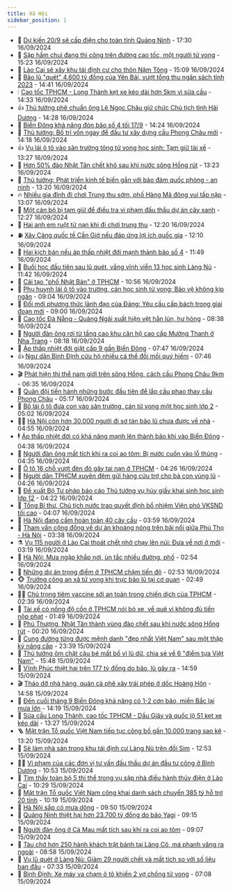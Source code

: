 ```yaml
---
title: Xã Hội
sidebar_position: 1
---
```


<!-- dantri-xa-hoi:START -->
- 🫣 [Dự kiến 20/9 sẽ cấp điện cho toàn tỉnh Quảng Ninh](https://dantri.com.vn/xa-hoi/du-kien-209-se-cap-dien-cho-toan-tinh-quang-ninh-20240916210034107.htm) - 17:30 16/09/2024
- 💼 [Sập hầm chui đang thi công trên đường cao tốc, một người tử vong](https://dantri.com.vn/xa-hoi/sap-ham-chui-dang-thi-cong-tren-duong-cao-toc-mot-nguoi-tu-vong-20240916213114505.htm) - 15:23 16/09/2024
- 🎊 [Lào Cai sẽ xây khu tái định cư cho thôn Nậm Tông](https://dantri.com.vn/xa-hoi/lao-cai-se-xay-khu-tai-dinh-cu-cho-thon-nam-tong-20240916181700019.htm) - 15:09 16/09/2024
- 🙉 [Bão lũ &quot;quét&quot; 4.600 tỷ đồng của Yên Bái, vượt tổng thu ngân sách tỉnh 2023](https://dantri.com.vn/xa-hoi/bao-lu-quet-4600-ty-dong-cua-yen-bai-vuot-tong-thu-ngan-sach-tinh-2023-20240916183815231.htm) - 14:41 16/09/2024
- 🕯 [Cao tốc TPHCM - Long Thành kẹt xe kéo dài hơn 5km vì sửa cầu](https://dantri.com.vn/xa-hoi/cao-toc-tphcm-long-thanh-ket-xe-keo-dai-hon-5km-vi-sua-cau-20240916192436722.htm) - 14:33 16/09/2024
- 👍 [Thủ tướng phê chuẩn ông Lê Ngọc Châu giữ chức Chủ tịch tỉnh Hải Dương](https://dantri.com.vn/xa-hoi/thu-tuong-phe-chuan-ong-le-ngoc-chau-giu-chuc-chu-tich-tinh-hai-duong-20240916211546516.htm) - 14:28 16/09/2024
- 🤖 [Biển Đông khả năng đón bão số 4 tối 17/9](https://dantri.com.vn/xa-hoi/bien-dong-kha-nang-don-bao-so-4-toi-179-20240916210229555.htm) - 14:24 16/09/2024
- 🙉 [Thủ tướng: Bố trí vốn ngay để đầu tư xây dựng cầu Phong Châu mới](https://dantri.com.vn/xa-hoi/thu-tuong-bo-tri-von-ngay-de-dau-tu-xay-dung-cau-phong-chau-moi-20240916211012002.htm) - 14:18 16/09/2024
- 👍 [Vụ lái ô tô vào sân trường tông tử vong học sinh: Tạm giữ tài xế](https://dantri.com.vn/phap-luat/vu-lai-o-to-vao-san-truong-tong-tu-vong-hoc-sinh-tam-giu-tai-xe-20240916195843031.htm) - 13:27 16/09/2024
- 🗽 [Hơn 50% đào Nhật Tân chết khô sau khi nước sông Hồng rút](https://dantri.com.vn/xa-hoi/hon-50-dao-nhat-tan-chet-kho-sau-khi-nuoc-song-hong-rut-20240916200551171.htm) - 13:23 16/09/2024
- 🗽 [Thủ tướng: Phát triển kinh tế biển gắn với bảo đảm quốc phòng - an ninh](https://dantri.com.vn/xa-hoi/thu-tuong-phat-trien-kinh-te-bien-gan-voi-bao-dam-quoc-phong-an-ninh-20240916195054935.htm) - 13:20 16/09/2024
- 🔥 [Nhiều gia đình đi chơi Trung thu sớm, phố Hàng Mã đông vui tấp nập](https://dantri.com.vn/xa-hoi/nhieu-gia-dinh-di-choi-trung-thu-som-pho-hang-ma-dong-vui-tap-nap-20240916200610028.htm) - 13:07 16/09/2024
- 🦒 [Một cán bộ bị tạm giữ để điều tra vi phạm đấu thầu dự án cây xanh](https://dantri.com.vn/xa-hoi/mot-can-bo-bi-tam-giu-de-dieu-tra-vi-pham-dau-thau-du-an-cay-xanh-20240916184211062.htm) - 12:27 16/09/2024
- 🧐 [Hai anh em ruột tử nạn khi đi chơi trung thu](https://dantri.com.vn/xa-hoi/hai-anh-em-ruot-tu-nan-khi-di-choi-trung-thu-20240916163544531.htm) - 12:20 16/09/2024
- ⛽️ [Xây Cảng quốc tế Cần Giờ nếu đáp ứng lợi ích quốc gia](https://dantri.com.vn/xa-hoi/xay-cang-quoc-te-can-gio-neu-dap-ung-loi-ich-quoc-gia-20240916182952427.htm) - 12:10 16/09/2024
- 🚀 [Hai kịch bản nếu áp thấp nhiệt đới mạnh thành bão số 4](https://dantri.com.vn/xa-hoi/hai-kich-ban-neu-ap-thap-nhiet-doi-manh-thanh-bao-so-4-20240916180412485.htm) - 11:49 16/09/2024
- 🦒 [Buổi học đầu tiên sau lũ quét, vắng vĩnh viễn 13 học sinh Làng Nủ](https://dantri.com.vn/xa-hoi/buoi-hoc-dau-tien-sau-lu-quet-vang-vinh-vien-13-hoc-sinh-lang-nu-20240916163419927.htm) - 11:42 16/09/2024
- 🦅 [Cải tạo &quot;phố Nhật Bản&quot; ở TPHCM](https://dantri.com.vn/xa-hoi/cai-tao-pho-nhat-ban-o-tphcm-20240916163041544.htm) - 10:56 16/09/2024
- 🚀 [Phụ huynh lái ô tô vào trường, cán học sinh tử vong: Bảo vệ không kịp ngăn](https://dantri.com.vn/xa-hoi/phu-huynh-lai-o-to-vao-truong-can-hoc-sinh-tu-vong-bao-ve-khong-kip-ngan-20240916154326962.htm) - 09:04 16/09/2024
- 🦅 [Đổi mới phương thức lãnh đạo của Đảng: Yêu cầu cấp bách trong giai đoạn mới](https://dantri.com.vn/xa-hoi/doi-moi-phuong-thuc-lanh-dao-cua-dang-yeu-cau-cap-bach-trong-giai-doan-moi-20240916154105740.htm) - 09:00 16/09/2024
- 🤠 [Cao tốc Đà Nẵng - Quảng Ngãi xuất hiện vệt hằn lún, hư hỏng](https://dantri.com.vn/xa-hoi/cao-toc-da-nang-quang-ngai-xuat-hien-vet-han-lun-hu-hong-20240916150807837.htm) - 08:38 16/09/2024
- 💄 [Người đàn ông rơi từ tầng cao khu căn hộ cao cấp Mường Thanh ở Nha Trang](https://dantri.com.vn/xa-hoi/nguoi-dan-ong-roi-tu-tang-cao-khu-can-ho-cao-cap-muong-thanh-o-nha-trang-20240916150852339.htm) - 08:18 16/09/2024
- 🥷 [Áp thấp nhiệt đới giật cấp 9 gần Biển Đông](https://dantri.com.vn/xa-hoi/ap-thap-nhiet-doi-giat-cap-9-gan-bien-dong-20240916144058663.htm) - 07:47 16/09/2024
- 👍 [Ngư dân Bình Định cứu hộ nhiều cá thể đồi mồi quý hiếm](https://dantri.com.vn/xa-hoi/ngu-dan-binh-dinh-cuu-ho-nhieu-ca-the-doi-moi-quy-hiem-20240916142940454.htm) - 07:46 16/09/2024
- 🎬 [Phát hiện thi thể nam giới trên sông Hồng, cách cầu Phong Châu 9km](https://dantri.com.vn/xa-hoi/phat-hien-thi-the-nam-gioi-tren-song-hong-cach-cau-phong-chau-9km-20240916131805935.htm) - 06:35 16/09/2024
- 🦒 [Quân đội tiến hành những bước đầu tiên để lắp cầu phao thay cầu Phong Châu](https://dantri.com.vn/xa-hoi/quan-doi-tien-hanh-nhung-buoc-dau-tien-de-lap-cau-phao-thay-cau-phong-chau-20240916114738492.htm) - 05:17 16/09/2024
- 🌊 [Bố lái ô tô đưa con vào sân trường, cán tử vong một học sinh lớp 2](https://dantri.com.vn/xa-hoi/bo-lai-o-to-dua-con-vao-san-truong-can-tu-vong-mot-hoc-sinh-lop-2-20240916114544464.htm) - 05:02 16/09/2024
- 🧑‍💻 [Hà Nội còn hơn 30.000 người đi sơ tán bão lũ chưa được về nhà](https://dantri.com.vn/xa-hoi/ha-noi-con-hon-30000-nguoi-di-so-tan-bao-lu-chua-duoc-ve-nha-20240916114713042.htm) - 04:55 16/09/2024
- 🕴 [Áp thấp nhiệt đới có khả năng mạnh lên thành bão khi vào Biển Đông](https://dantri.com.vn/xa-hoi/ap-thap-nhiet-doi-co-kha-nang-manh-len-thanh-bao-khi-vao-bien-dong-20240916113139452.htm) - 04:38 16/09/2024
- 🤔 [Người đàn ông mất tích khi ra coi ao tôm: Bị nước cuốn vào lỗ thủng](https://dantri.com.vn/xa-hoi/nguoi-dan-ong-mat-tich-khi-ra-coi-ao-tom-bi-nuoc-cuon-vao-lo-thung-20240916112203947.htm) - 04:35 16/09/2024
- 💄 [Ô tô 16 chỗ vượt đèn đỏ gây tai nạn ở TPHCM](https://dantri.com.vn/xa-hoi/o-to-16-cho-vuot-den-do-gay-tai-nan-o-tphcm-20240916112325863.htm) - 04:26 16/09/2024
- 🧠 [Người dân TPHCM xuyên đêm gửi hàng cứu trợ cho bà con vùng lũ](https://dantri.com.vn/xa-hoi/nguoi-dan-tphcm-xuyen-dem-gui-hang-cuu-tro-cho-ba-con-vung-lu-20240913163442560.htm) - 04:26 16/09/2024
- 🦣 [Đề xuất Bộ Tư pháp báo cáo Thủ tướng vụ hủy giấy khai sinh học sinh lớp 12](https://dantri.com.vn/xa-hoi/de-xuat-bo-tu-phap-bao-cao-thu-tuong-vu-huy-giay-khai-sinh-hoc-sinh-lop-12-20240916104058326.htm) - 04:22 16/09/2024
- 💫 [Tổng Bí thư, Chủ tịch nước trao quyết định bổ nhiệm Viện phó VKSND tối cao](https://dantri.com.vn/xa-hoi/tong-bi-thu-chu-tich-nuoc-trao-quyet-dinh-bo-nhiem-vien-pho-vksnd-toi-cao-20240916110708933.htm) - 04:07 16/09/2024
- 🚀 [Hà Nội đang cấm hoàn toàn 40 cây cầu](https://dantri.com.vn/xa-hoi/ha-noi-dang-cam-hoan-toan-40-cay-cau-20240916104040768.htm) - 03:59 16/09/2024
- 🤔 [Tham vấn cộng đồng về dự án khoáng nóng trên bãi nổi giữa Phú Thọ - Hà Nội](https://dantri.com.vn/xa-hoi/tham-van-cong-dong-ve-du-an-khoang-nong-tren-bai-noi-giua-phu-tho-ha-noi-20240916095707241.htm) - 03:38 16/09/2024
- ⚗️ [Vụ 115 người ở Lào Cai thoát chết nhờ chạy lên núi: Đưa về nơi ở mới](https://dantri.com.vn/xa-hoi/vu-115-nguoi-o-lao-cai-thoat-chet-nho-chay-len-nui-dua-ve-noi-o-moi-20240916095958523.htm) - 03:19 16/09/2024
- 🫶 [Hà Nội: Mưa ngập khắp nơi, ùn tắc nhiều đường, phố](https://dantri.com.vn/xa-hoi/ha-noi-mua-ngap-khap-noi-un-tac-nhieu-duong-pho-20240916093221146.htm) - 02:54 16/09/2024
- 🌮 [Những dự án trọng điểm ở TPHCM chậm tiến độ](https://dantri.com.vn/xa-hoi/nhung-du-an-trong-diem-o-tphcm-cham-tien-do-20240913165715619.htm) - 02:53 16/09/2024
- 🐵 [Trưởng công an xã tử vong khi trực bão lũ tại cơ quan](https://dantri.com.vn/xa-hoi/truong-cong-an-xa-tu-vong-khi-truc-bao-lu-tai-co-quan-20240916085931942.htm) - 02:49 16/09/2024
- 🧑‍🏫 [Chú trọng tiêm vaccine sởi an toàn trong chiến dịch của TPHCM](https://dantri.com.vn/xa-hoi/chu-trong-tiem-vaccine-soi-an-toan-trong-chien-dich-cua-tphcm-20240916092950127.htm) - 02:39 16/09/2024
- 💫 [Tài xế có nồng độ cồn ở TPHCM nói bỏ xe, về quê vì không đủ tiền nộp phạt](https://dantri.com.vn/xa-hoi/tai-xe-co-nong-do-con-o-tphcm-noi-bo-xe-ve-que-vi-khong-du-tien-nop-phat-20240916082542912.htm) - 01:49 16/09/2024
- 🦩 [Phú Thượng, Nhật Tân thành vùng đào chết sau khi nước sông Hồng rút](https://dantri.com.vn/xa-hoi/phu-thuong-nhat-tan-thanh-vung-dao-chet-sau-khi-nuoc-song-hong-rut-20240916065600920.htm) - 00:20 16/09/2024
- 🦄 [Cung đường từng được mệnh danh &quot;đẹp nhất Việt Nam&quot; sau một thập kỷ nâng cấp](https://dantri.com.vn/xa-hoi/cung-duong-tung-duoc-menh-danh-dep-nhat-viet-nam-sau-mot-thap-ky-nang-cap-20240915180133580.htm) - 23:39 15/09/2024
- 💂 [Thủ tướng ôm chặt cậu bé mất bố vì lũ dữ, chia sẻ về 6 &quot;điểm tựa Việt Nam&quot;](https://dantri.com.vn/xa-hoi/thu-tuong-om-chat-cau-be-mat-bo-vi-lu-du-chia-se-ve-6-diem-tua-viet-nam-20240915223411439.htm) - 15:48 15/09/2024
- 💄 [Vĩnh Phúc thiệt hại trên 177 tỷ đồng do bão, lũ gây ra](https://dantri.com.vn/xa-hoi/vinh-phuc-thiet-hai-tren-177-ty-dong-do-bao-lu-gay-ra-20240915215528136.htm) - 14:59 15/09/2024
- 🎬 [Tháo dỡ nhà hàng, quán cà phê xây trái phép ở dốc Hoàng Hôn](https://dantri.com.vn/xa-hoi/thao-do-nha-hang-quan-ca-phe-xay-trai-phep-o-doc-hoang-hon-20240915203840151.htm) - 14:58 15/09/2024
- 👀 [Đến cuối tháng 9 Biển Đông khả năng có 1-2 cơn bão, miền Bắc lại mưa lớn](https://dantri.com.vn/xa-hoi/den-cuoi-thang-9-bien-dong-kha-nang-co-1-2-con-bao-mien-bac-lai-mua-lon-20240915205958130.htm) - 14:19 15/09/2024
- 💃 [Sửa cầu Long Thành, cao tốc TPHCM - Dầu Giây và quốc lộ 51 kẹt xe kéo dài](https://dantri.com.vn/xa-hoi/sua-cau-long-thanh-cao-toc-tphcm-dau-giay-va-quoc-lo-51-ket-xe-keo-dai-20240915185624142.htm) - 13:27 15/09/2024
- 🪜 [Mặt trận Tổ quốc Việt Nam tiếp tục công bố gần 10.000 trang sao kê](https://dantri.com.vn/xa-hoi/mat-tran-to-quoc-viet-nam-tiep-tuc-cong-bo-gan-10000-trang-sao-ke-20240915201324704.htm) - 13:20 15/09/2024
- 📝 [Sẽ làm nhà sàn trong khu tái định cư Làng Nủ trên đồi Sim](https://dantri.com.vn/xa-hoi/se-lam-nha-san-trong-khu-tai-dinh-cu-lang-nu-tren-doi-sim-20240915194612354.htm) - 12:53 15/09/2024
- 🧑‍💻 [Vi phạm của các đơn vị tư vấn đấu thầu dự án đầu tư công ở Bình Dương](https://dantri.com.vn/xa-hoi/vi-pham-cua-cac-don-vi-tu-van-dau-thau-du-an-dau-tu-cong-o-binh-duong-20240914115812157.htm) - 10:53 15/09/2024
- 👺 [Tìm thấy toàn bộ 5 thi thể trong vụ sập nhà điều hành thủy điện ở Lào Cai](https://dantri.com.vn/xa-hoi/tim-thay-toan-bo-5-thi-the-trong-vu-sap-nha-dieu-hanh-thuy-dien-o-lao-cai-20240915170043679.htm) - 10:29 15/09/2024
- 🌮 [Mặt trận Tổ quốc Việt Nam công khai danh sách chuyển 385 tỷ hỗ trợ 20 tỉnh](https://dantri.com.vn/xa-hoi/mat-tran-to-quoc-viet-nam-cong-khai-danh-sach-chuyen-385-ty-ho-tro-20-tinh-20240915171317141.htm) - 10:19 15/09/2024
- 🤭 [Hà Nội sắp có mưa dông](https://dantri.com.vn/xa-hoi/ha-noi-sap-co-mua-dong-20240915163530556.htm) - 09:50 15/09/2024
- 💪 [Quảng Ninh thiệt hại hơn 23.700 tỷ đồng do bão Yagi](https://dantri.com.vn/xa-hoi/quang-ninh-thiet-hai-hon-23700-ty-dong-do-bao-yagi-20240915160603978.htm) - 09:15 15/09/2024
- 🧰 [Người đàn ông ở Cà Mau mất tích sau khi ra coi ao tôm](https://dantri.com.vn/xa-hoi/nguoi-dan-ong-o-ca-mau-mat-tich-sau-khi-ra-coi-ao-tom-20240915154435312.htm) - 09:07 15/09/2024
- 🤡 [Tàu chở hơn 250 hành khách trật bánh tại Lăng Cô, má phanh văng ra ngoài](https://dantri.com.vn/xa-hoi/tau-cho-hon-250-hanh-khach-trat-banh-tai-lang-co-ma-phanh-vang-ra-ngoai-20240915153436257.htm) - 08:58 15/09/2024
- 🦆 [Vụ lũ quét ở Làng Nủ: Giảm 29 người chết và mất tích so với số liệu ban đầu](https://dantri.com.vn/xa-hoi/vu-lu-quet-o-lang-nu-giam-29-nguoi-chet-va-mat-tich-so-voi-so-lieu-ban-dau-20240915141353287.htm) - 07:33 15/09/2024
- 🦍 [Bình Định: Xe máy va chạm ô tô khiến 2 vợ chồng tử vong](https://dantri.com.vn/xa-hoi/binh-dinh-xe-may-va-cham-o-to-khien-2-vo-chong-tu-vong-20240915124517349.htm) - 07:08 15/09/2024<!-- dantri-xa-hoi:END -->
